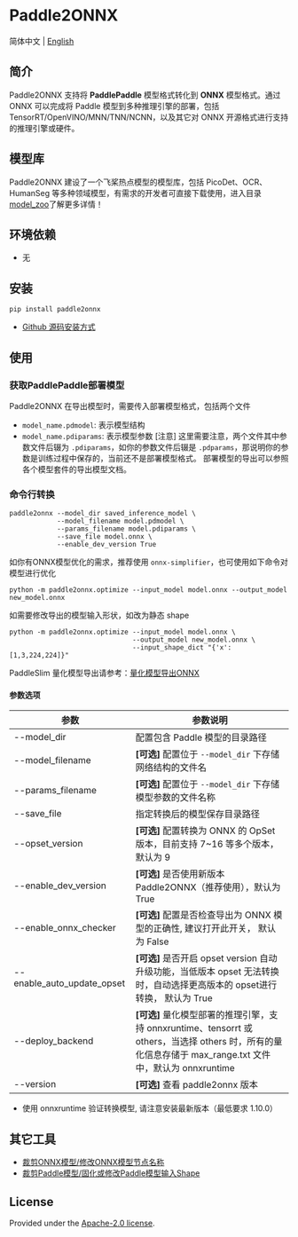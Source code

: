 # Paddle2ONNX

简体中文 | [English](README_en.md)

## 简介

Paddle2ONNX 支持将 **PaddlePaddle** 模型格式转化到 **ONNX** 模型格式。通过 ONNX 可以完成将 Paddle 模型到多种推理引擎的部署，包括 TensorRT/OpenVINO/MNN/TNN/NCNN，以及其它对 ONNX 开源格式进行支持的推理引擎或硬件。

## 模型库
Paddle2ONNX 建设了一个飞桨热点模型的模型库，包括 PicoDet、OCR、HumanSeg 等多种领域模型，有需求的开发者可直接下载使用，进入目录[model_zoo](./model_zoo)了解更多详情！

## 环境依赖

- 无

## 安装

```
pip install paddle2onnx
```

- [Github 源码安装方式](docs/zh/compile.md)

## 使用

### 获取PaddlePaddle部署模型

Paddle2ONNX 在导出模型时，需要传入部署模型格式，包括两个文件  
- `model_name.pdmodel`: 表示模型结构  
- `model_name.pdiparams`: 表示模型参数
[注意] 这里需要注意，两个文件其中参数文件后辍为 `.pdiparams`，如你的参数文件后辍是 `.pdparams`，那说明你的参数是训练过程中保存的，当前还不是部署模型格式。 部署模型的导出可以参照各个模型套件的导出模型文档。


### 命令行转换

```
paddle2onnx --model_dir saved_inference_model \
            --model_filename model.pdmodel \
            --params_filename model.pdiparams \
            --save_file model.onnx \
            --enable_dev_version True
```
如你有ONNX模型优化的需求，推荐使用 `onnx-simplifier`，也可使用如下命令对模型进行优化
```
python -m paddle2onnx.optimize --input_model model.onnx --output_model new_model.onnx
```
如需要修改导出的模型输入形状，如改为静态 shape
```
python -m paddle2onnx.optimize --input_model model.onnx \
                               --output_model new_model.onnx \
                               --input_shape_dict "{'x':[1,3,224,224]}"
```
PaddleSlim 量化模型导出请参考：[量化模型导出ONNX](./docs/zh/quantize.md)

#### 参数选项
| 参数 |参数说明 |
|----------|--------------|
|--model_dir | 配置包含 Paddle 模型的目录路径|
|--model_filename |**[可选]** 配置位于 `--model_dir` 下存储网络结构的文件名|
|--params_filename |**[可选]** 配置位于 `--model_dir` 下存储模型参数的文件名称|
|--save_file | 指定转换后的模型保存目录路径 |
|--opset_version | **[可选]** 配置转换为 ONNX 的 OpSet 版本，目前支持 7~16 等多个版本，默认为 9 |
|--enable_dev_version | **[可选]** 是否使用新版本 Paddle2ONNX（推荐使用），默认为 True |
|--enable_onnx_checker| **[可选]**  配置是否检查导出为 ONNX 模型的正确性, 建议打开此开关， 默认为 False|
|--enable_auto_update_opset| **[可选]**  是否开启 opset version 自动升级功能，当低版本 opset 无法转换时，自动选择更高版本的 opset进行转换， 默认为 True|
|--deploy_backend |**[可选]** 量化模型部署的推理引擎，支持 onnxruntime、tensorrt 或 others，当选择 others 时，所有的量化信息存储于 max_range.txt 文件中，默认为 onnxruntime |
|--version |**[可选]** 查看 paddle2onnx 版本 |

- 使用 onnxruntime 验证转换模型, 请注意安装最新版本（最低要求 1.10.0）

## 其它工具

- [裁剪ONNX模型/修改ONNX模型节点名称](https://github.com/jiangjiajun/PaddleUtils/tree/main/onnx)
- [裁剪Paddle模型/固化或修改Paddle模型输入Shape](https://github.com/jiangjiajun/PaddleUtils/tree/main/paddle)

## License
Provided under the [Apache-2.0 license](https://github.com/PaddlePaddle/paddle-onnx/blob/develop/LICENSE).
